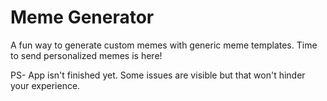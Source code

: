 # Meme Generator

A fun way to generate custom memes with generic meme templates. Time to send personalized memes is here!

PS-
App isn't finished yet. Some issues are visible but that won't hinder your experience.
